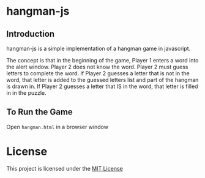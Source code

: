 # hangman-js

## Introduction
hangman-js is a simple implementation of a hangman game in javascript.

The concept is that in the beginning of the game, Player 1 enters a word into the alert window.
Player 2 does not know the word. Player 2 must guess letters to complete the word.
If Player 2 guesses a letter that is not in the word, that letter is added to the guessed letters list
and part of the hangman is drawn in. If Player 2 guesses a letter that IS in the word, that letter is filled in in the puzzle.

## To Run the Game
Open `hangman.html` in a browser window

# License

This project is licensed under the [MIT License](LICENSE)
